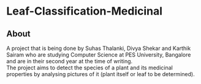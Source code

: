 # Leaf-Classification-Medicinal

## About

A project that is being done by Suhas Thalanki, Divya Shekar and Karthik Sairam who are studying Computer Science at PES University, Bangalore and are in their second year at the time of writing. <br>
The project aims to detect the species of a plant and its medicinal properties by analysing pictures of it (plant itself or leaf to be determined).